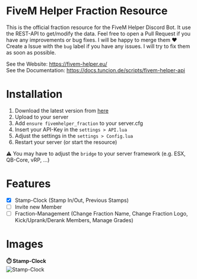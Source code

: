 # FiveM Helper Fraction Resource

This is the official fraction resource for the FiveM Helper Discord Bot. It use the REST-API to get/modify the data. 
Feel free to open a Pull Request if you have any improvements or bug fixes. I will be happy to merge them ❤️\
Create a Issue with the `bug` label if you have any issues. I will try to fix them as soon as possible.

See the Website: https://fivem-helper.eu/ \
See the Documentation: https://docs.tuncion.de/scripts/fivem-helper-api

# Installation
1. Download the latest version from [here](https://github.com/Tuncion/fivemhelper_fraction)
2. Upload to your server
3. Add `ensure fivemhelper_fraction` to your server.cfg
4. Insert your API-Key in the `settings > API.lua`
5. Adjust the settings in the `settings > Config.lua`
6. Restart your server (or start the resource)

⚠️ You may have to adjust the `bridge` to your server framework (e.g. ESX, QB-Core, vRP, ...)

# Features
- [x] Stamp-Clock (Stamp In/Out, Previous Stamps)
- [ ] Invite new Member
- [ ] Fraction-Management (Change Fraction Name, Change Fraction Logo, Kick/Uprank/Derank Members, Manage Grades)

# Images

**⏱️ Stamp-Clock**\
![Stamp-Clock](https://s9.gifyu.com/images/SZCfu.gif)